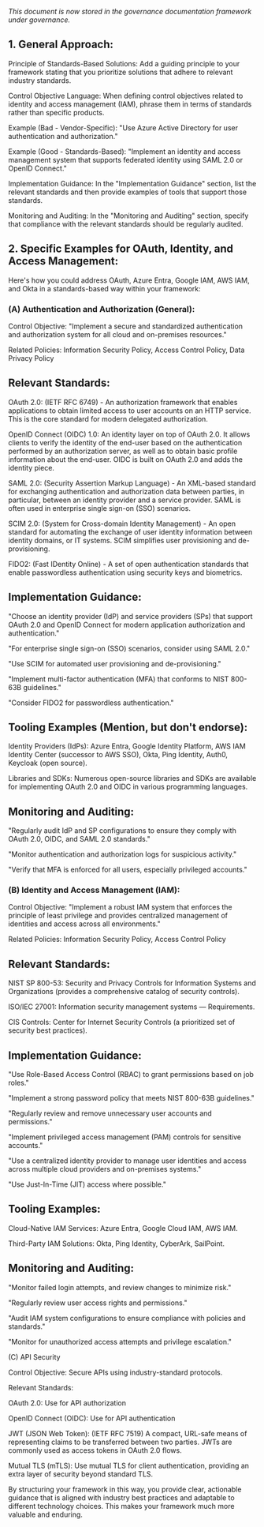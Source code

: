 *This document is now stored in the governance documentation framework under governance.*
## 1. General Approach:

Principle of Standards-Based Solutions: Add a guiding principle to your framework stating that you prioritize solutions that adhere to relevant industry standards.

Control Objective Language: When defining control objectives related to identity and access management (IAM), phrase them in terms of standards rather than specific products.

Example (Bad - Vendor-Specific): "Use Azure Active Directory for user authentication and authorization."

Example (Good - Standards-Based): "Implement an identity and access management system that supports federated identity using SAML 2.0 or OpenID Connect."

Implementation Guidance: In the "Implementation Guidance" section, list the relevant standards and then provide examples of tools that support those standards.

Monitoring and Auditing: In the "Monitoring and Auditing" section, specify that compliance with the relevant standards should be regularly audited.

## 2. Specific Examples for OAuth, Identity, and Access Management:

Here's how you could address OAuth, Azure Entra, Google IAM, AWS IAM, and Okta in a standards-based way within your framework:

### (A) Authentication and Authorization (General):

Control Objective: "Implement a secure and standardized authentication and authorization system for all cloud and on-premises resources."

Related Policies: Information Security Policy, Access Control Policy, Data Privacy Policy

## Relevant Standards:

OAuth 2.0: (IETF RFC 6749) - An authorization framework that enables applications to obtain limited access to user accounts on an HTTP service. This is the core standard for modern delegated authorization.

OpenID Connect (OIDC) 1.0: An identity layer on top of OAuth 2.0. It allows clients to verify the identity of the end-user based on the authentication performed by an authorization server, as well as to obtain basic profile information about the end-user. OIDC is built on OAuth 2.0 and adds the identity piece.

SAML 2.0: (Security Assertion Markup Language) - An XML-based standard for exchanging authentication and authorization data between parties, in particular, between an identity provider and a service provider. SAML is often used in enterprise single sign-on (SSO) scenarios.

SCIM 2.0: (System for Cross-domain Identity Management) - An open standard for automating the exchange of user identity information between identity domains, or IT systems. SCIM simplifies user provisioning and de-provisioning.

FIDO2: (Fast IDentity Online) - A set of open authentication standards that enable passwordless authentication using security keys and biometrics.

## Implementation Guidance:

"Choose an identity provider (IdP) and service providers (SPs) that support OAuth 2.0 and OpenID Connect for modern application authorization and authentication."

"For enterprise single sign-on (SSO) scenarios, consider using SAML 2.0."

"Use SCIM for automated user provisioning and de-provisioning."

"Implement multi-factor authentication (MFA) that conforms to NIST 800-63B guidelines."

"Consider FIDO2 for passwordless authentication."

## Tooling Examples (Mention, but don't endorse):

Identity Providers (IdPs): Azure Entra, Google Identity Platform, AWS IAM Identity Center (successor to AWS SSO), Okta, Ping Identity, Auth0, Keycloak (open source).

Libraries and SDKs: Numerous open-source libraries and SDKs are available for implementing OAuth 2.0 and OIDC in various programming languages.

## Monitoring and Auditing:

"Regularly audit IdP and SP configurations to ensure they comply with OAuth 2.0, OIDC, and SAML 2.0 standards."

"Monitor authentication and authorization logs for suspicious activity."

"Verify that MFA is enforced for all users, especially privileged accounts."

### (B) Identity and Access Management (IAM):

Control Objective: "Implement a robust IAM system that enforces the principle of least privilege and provides centralized management of identities and access across all environments."    

Related Policies: Information Security Policy, Access Control Policy

## Relevant Standards:

NIST SP 800-53: Security and Privacy Controls for Information Systems and Organizations (provides a comprehensive catalog of security controls).

ISO/IEC 27001: Information security management systems — Requirements.

CIS Controls: Center for Internet Security Controls (a prioritized set of security best practices).

## Implementation Guidance:

"Use Role-Based Access Control (RBAC) to grant permissions based on job roles."

"Implement a strong password policy that meets NIST 800-63B guidelines."

"Regularly review and remove unnecessary user accounts and permissions."

"Implement privileged access management (PAM) controls for sensitive accounts."

"Use a centralized identity provider to manage user identities and access across multiple cloud providers and on-premises systems."

"Use Just-In-Time (JIT) access where possible."

## Tooling Examples:

Cloud-Native IAM Services: Azure Entra, Google Cloud IAM, AWS IAM.

Third-Party IAM Solutions: Okta, Ping Identity, CyberArk, SailPoint.

## Monitoring and Auditing:
"Monitor failed login attempts, and review changes to minimize risk."

"Regularly review user access rights and permissions."

"Audit IAM system configurations to ensure compliance with policies and standards."

"Monitor for unauthorized access attempts and privilege escalation."

(C) API Security

Control Objective: Secure APIs using industry-standard protocols.

Relevant Standards:

OAuth 2.0: Use for API authorization

OpenID Connect (OIDC): Use for API authentication

JWT (JSON Web Token): (IETF RFC 7519) A compact, URL-safe means of representing claims to be transferred between two parties. JWTs are commonly used as access tokens in OAuth 2.0 flows.  

Mutual TLS (mTLS): Use mutual TLS for client authentication, providing an extra layer of security beyond standard TLS.

By structuring your framework in this way, you provide clear, actionable guidance that is aligned with industry best practices and adaptable to different technology choices. This makes your framework much more valuable and enduring.
